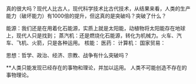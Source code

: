 真的很大吗？现代人比古人，现代科学技术比古代技术，从结果来看，人类的生产能力（破坏能力）有1000倍的提升，但这真的是突破吗？突破了什么？

能源：我们还是在用着化石能源，实质上就是太阳能，动植物将太阳能存在地球上，现代人只是找到；
蒸汽机：还是燃烧化石能源，转化为机械力。火车、汽车、飞机、火箭，只是各种运用。
核能：
医药：
计算机：
国家贸易：


思想：哲学、政治、经济、宗教、战争有什么突破吗？


**人类只能发现已经存在的事物和理论，并加以运用。
人类不可能创造不存在的事物理论。